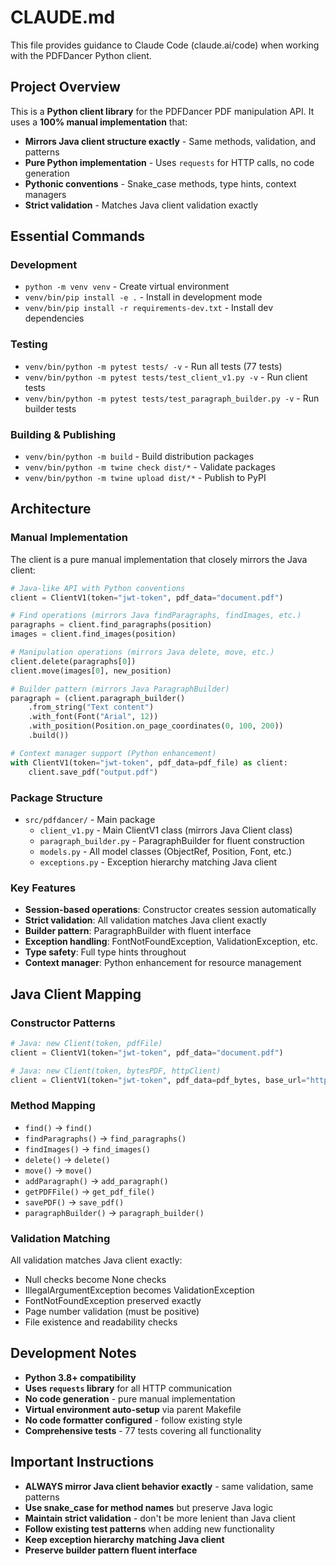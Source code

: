 # CLAUDE.md

This file provides guidance to Claude Code (claude.ai/code) when working with the PDFDancer Python client.

## Project Overview

This is a **Python client library** for the PDFDancer PDF manipulation API. It uses a **100% manual implementation** that:

- **Mirrors Java client structure exactly** - Same methods, validation, and patterns
- **Pure Python implementation** - Uses `requests` for HTTP calls, no code generation
- **Pythonic conventions** - Snake_case methods, type hints, context managers
- **Strict validation** - Matches Java client validation exactly

## Essential Commands

### Development
- `python -m venv venv` - Create virtual environment
- `venv/bin/pip install -e .` - Install in development mode
- `venv/bin/pip install -r requirements-dev.txt` - Install dev dependencies

### Testing
- `venv/bin/python -m pytest tests/ -v` - Run all tests (77 tests)
- `venv/bin/python -m pytest tests/test_client_v1.py -v` - Run client tests
- `venv/bin/python -m pytest tests/test_paragraph_builder.py -v` - Run builder tests

### Building & Publishing
- `venv/bin/python -m build` - Build distribution packages
- `venv/bin/python -m twine check dist/*` - Validate packages
- `venv/bin/python -m twine upload dist/*` - Publish to PyPI

## Architecture

### Manual Implementation
The client is a pure manual implementation that closely mirrors the Java client:

```python
# Java-like API with Python conventions
client = ClientV1(token="jwt-token", pdf_data="document.pdf")

# Find operations (mirrors Java findParagraphs, findImages, etc.)
paragraphs = client.find_paragraphs(position)
images = client.find_images(position)

# Manipulation operations (mirrors Java delete, move, etc.)
client.delete(paragraphs[0])
client.move(images[0], new_position)

# Builder pattern (mirrors Java ParagraphBuilder)
paragraph = (client.paragraph_builder()
    .from_string("Text content")
    .with_font(Font("Arial", 12))
    .with_position(Position.on_page_coordinates(0, 100, 200))
    .build())

# Context manager support (Python enhancement)
with ClientV1(token="jwt-token", pdf_data=pdf_file) as client:
    client.save_pdf("output.pdf")
```

### Package Structure
- `src/pdfdancer/` - Main package
  - `client_v1.py` - Main ClientV1 class (mirrors Java Client class)
  - `paragraph_builder.py` - ParagraphBuilder for fluent construction
  - `models.py` - All model classes (ObjectRef, Position, Font, etc.)
  - `exceptions.py` - Exception hierarchy matching Java client

### Key Features
- **Session-based operations**: Constructor creates session automatically
- **Strict validation**: All validation matches Java client exactly
- **Builder pattern**: ParagraphBuilder with fluent interface
- **Exception handling**: FontNotFoundException, ValidationException, etc.
- **Type safety**: Full type hints throughout
- **Context manager**: Python enhancement for resource management

## Java Client Mapping

### Constructor Patterns
```python
# Java: new Client(token, pdfFile)
client = ClientV1(token="jwt-token", pdf_data="document.pdf")

# Java: new Client(token, bytesPDF, httpClient)
client = ClientV1(token="jwt-token", pdf_data=pdf_bytes, base_url="http://api.server")
```

### Method Mapping
- `find()` → `find()`
- `findParagraphs()` → `find_paragraphs()`
- `findImages()` → `find_images()`
- `delete()` → `delete()`
- `move()` → `move()`
- `addParagraph()` → `add_paragraph()`
- `getPDFFile()` → `get_pdf_file()`
- `savePDF()` → `save_pdf()`
- `paragraphBuilder()` → `paragraph_builder()`

### Validation Matching
All validation matches Java client exactly:
- Null checks become None checks
- IllegalArgumentException becomes ValidationException
- FontNotFoundException preserved exactly
- Page number validation (must be positive)
- File existence and readability checks

## Development Notes

- **Python 3.8+ compatibility**
- **Uses `requests` library** for all HTTP communication
- **No code generation** - pure manual implementation
- **Virtual environment auto-setup** via parent Makefile
- **No code formatter configured** - follow existing style
- **Comprehensive tests** - 77 tests covering all functionality

## Important Instructions

- **ALWAYS mirror Java client behavior exactly** - same validation, same patterns
- **Use snake_case for method names** but preserve Java logic
- **Maintain strict validation** - don't be more lenient than Java client
- **Follow existing test patterns** when adding new functionality
- **Keep exception hierarchy matching Java client**
- **Preserve builder pattern fluent interface**